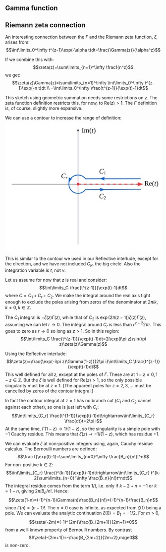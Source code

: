<article>

# Gamma function

## Riemann zeta connection

An interesting connection between the $\Gamma$ and the Riemann zeta function, $\zeta$, arises from:
$$\int\limits_0^\infty t^{z-1}\exp(-\alpha t)dt=\frac{\Gamma(z)}{\alpha^z}$$

If we combine this with:
$$\zeta(z)=\sum\limits_{n=1}^\infty \frac1{n^z}$$
we get:
$$\zeta(z)\Gamma(z)=\sum\limits_{n=1}^\infty \int\limits_0^\infty t^{z-1}\exp(-n t)dt \\
=\int\limits_0^\infty \frac{t^{z-1}}{\exp(t)-1}dt$$

This sketch using geometric summation needs some restrictions on $z$. The zeta function definition restricts this, for now, to $\mathrm{Re}(z)>1$. The $\Gamma$ definition is, of course, slightly more expansive.

We can use a contour to increase the range of definition:
![Contour](9.svg)

This is similar to the contour we used in our Reflective interlude, except for the direction, and we have not included $C_R$, the big circle. Also the integration variable is $t$, not $v$.

Let us assume for now that $z$ is real and consider:
$$\int\limits_C \frac{t^{z-1}}{\exp(t)-1}dt$$
where $C=C_1+C_r+C_2$. We make the integral around the real axis tight enough to exclude the poles arising from zeros of the denominator at $2\pi ik, k\ne0,k\in\mathbb Z$.

The $C_1$ integral is $-\zeta(z)\Gamma(z)$, while that of $C_2$ is $\exp(2\pi(z-1))\zeta(z)\Gamma(z)$, assuming we can let $r\rightarrow0$. The integral around $C_r$ is less than $r^{z-2}2\pi r$. This goes to zero as $r\rightarrow0$ so long as $z>1$. So in this region:
$$\int\limits_C \frac{t^{z-1}}{\exp(t)-1}dt=2i\exp(i\pi z)\sin(\pi z)\zeta(z)\Gamma(z)$$

Using the Reflective interlude:
$$\zeta(z)=\frac{\exp(-i\pi z)\Gamma(1-z)}{2\pi i}\int\limits_C \frac{t^{z-1}}{\exp(t)-1}dt$$
This well defined for all $z$, except at the poles of $\Gamma$. These are at $1-z\le0,1-z\in \mathbb Z$. But the $\zeta$ is well defined for $\mathrm{Re}(z)>1$, so the only possible singularity must be at $z=1$. [The apparent poles for $z=2,3,\dots$ must be cancelled by zeros of the contour integral.]

In fact the contour integral at $z=1$ has no branch cut ($C_1$ and $C_2$ cancel against each other), so one is just left with $C_r$:
$$\int\limits_{C_r} \frac{t^{1-1}}{\exp(t)-1}dt\rightarrow\int\limits_{C_r} \frac{dt}t=2\pi i$$
At the same time, $\Gamma(1-z)\rightarrow1/(1-z)$, so the singularity is a simple pole with $-1$ Cauchy residue. This means that $\zeta(z)\rightarrow-1/(1-z)$, which has residue $+1$.

We can evaluate $\zeta$ at non-positive integers using, again, Cauchy residue calculus. The Bernoulli numbers are defined:
$$\frac t{\exp(t)-1}=\sum\limits_{n=0}^\infty \frac{B_n}{n!}t^n$$
For non-positive $k\in\mathbb Z$:
$$\int\limits_{C_r} \frac{t^{k-1}}{\exp(t)-1}dt\rightarrow\int\limits_{C_r} t^{k-2}\sum\limits_{n=0}^\infty \frac{B_n}{n!}t^ndt$$
The integral residue comes from the term $1/t$, i.e. only if $k-2+n=-1$ or $k=1-n$, giving $2\pi iB_n/n!$. Hence:
$$\zeta(1-n)=(-1)^{n-1}\Gamma(n)\frac{B_n}{n!}=(-1)^{n-1}\frac{B_n}n$$
since $\Gamma(n)=(n-1)!$. The $n=0$ case is infinite, as expected from $\zeta(1)$ being a pole. We can evaluate the analytic continuation $\zeta(0)=B_1=-1/2$. For $m\gt0$,
$$\zeta(-2m)=(-1)^{2m}\frac{B_{2m+1}}{2m+1}=0$$
from a well-known property of Bernoulli numbers. By contrast
$$\zeta(-(2m+1))=-\frac{B_{2m+2}}{2m+2},m\ge0$$
is non-zero.
</article>